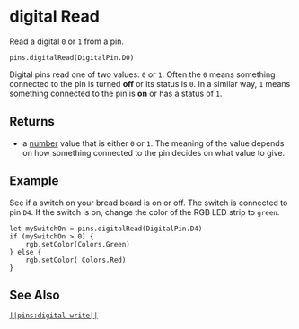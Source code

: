 # digital Read

Read a digital `0` or `1` from a pin.

```sig
pins.digitalRead(DigitalPin.D0)
```

Digital pins read one of two values: `0` or `1`. Often the `0` means something connected
to the pin is turned **off** or its status is `0`. In a similar way, `1` means something
connected to the pin is **on** or has a status of `1`.

## Returns

* a [number](/types/number) value that is either `0` or `1`. The meaning of the value depends on how something connected to the pin decides on what value to give.

## Example

See if a switch on your bread board is on or off. The switch is connected to pin `D4`. If
the switch is on, change the color of the RGB LED strip to `green`.

```blocks
let mySwitchOn = pins.digitalRead(DigitalPin.D4)
if (mySwitchOn > 0) {
    rgb.setColor(Colors.Green)
} else {
    rgb.setColor( Colors.Red)    
}
```

## See Also

[``||pins:digital write||``](/reference/pins/digital-write)